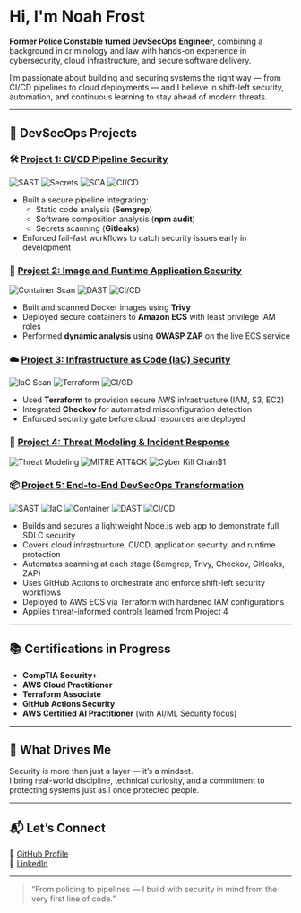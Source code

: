 # Hi, I'm Noah Frost

**Former Police Constable turned DevSecOps Engineer**, combining a background in criminology and law with hands-on experience in cybersecurity, cloud infrastructure, and secure software delivery.

I’m passionate about building and securing systems the right way — from CI/CD pipelines to cloud deployments — and I believe in shift-left security, automation, and continuous learning to stay ahead of modern threats.

---

## 🔐 DevSecOps Projects

### 🛠️ [Project 1: CI/CD Pipeline Security](https://github.com/nfroze/Project-1-CI-CD-Pipeline-Security)
![SAST](https://img.shields.io/badge/SAST-Semgrep-orange)
![Secrets](https://img.shields.io/badge/Secrets-Gitleaks-red)
![SCA](https://img.shields.io/badge/SCA-npm%20audit-blue)
![CI/CD](https://img.shields.io/badge/CI--CD-GitHub%20Actions-lightgrey)

- Built a secure pipeline integrating:
  - Static code analysis (**Semgrep**)
  - Software composition analysis (**npm audit**)
  - Secrets scanning (**Gitleaks**)
- Enforced fail-fast workflows to catch security issues early in development

### 🐳 [Project 2: Image and Runtime Application Security](https://github.com/nfroze/Project-2-Image-and-Runtime-Application-Security)
![Container Scan](https://img.shields.io/badge/Container%20Scan-Trivy-blue)
![DAST](https://img.shields.io/badge/DAST-ZAP-informational)
![CI/CD](https://img.shields.io/badge/CI--CD-GitHub%20Actions-lightgrey)

- Built and scanned Docker images using **Trivy**
- Deployed secure containers to **Amazon ECS** with least privilege IAM roles
- Performed **dynamic analysis** using **OWASP ZAP** on the live ECS service

### ☁️ [Project 3: Infrastructure as Code (IaC) Security](https://github.com/nfroze/Project-3-Infrastructure-as-Code-IaC-Security)
![IaC Scan](https://img.shields.io/badge/IaC-Checkov-green)
![Terraform](https://img.shields.io/badge/IaC-Terraform-purple)
![CI/CD](https://img.shields.io/badge/CI--CD-GitHub%20Actions-lightgrey)

- Used **Terraform** to provision secure AWS infrastructure (IAM, S3, EC2)
- Integrated **Checkov** for automated misconfiguration detection
- Enforced security gate before cloud resources are deployed

### 🧠 [Project 4: Threat Modeling & Incident Response](https://github.com/nfroze/Project-4-Threat-Modeling-Incident-Response)
![Threat Modeling](https://img.shields.io/badge/Threat_Modeling-STRIDE-blueviolet)
![MITRE ATT&CK](https://img.shields.io/badge/MITRE_ATT%26CK-TTPs-blue)
![Cyber Kill Chain](https://img.shields.io/badge/Cyber_Kill_Chain-Analysis-lightgrey)$1

### 📦 [Project 5: End-to-End DevSecOps Transformation](https://github.com/nfroze/Project-5---End-to-End-DevSecOps-Transformation)
![SAST](https://img.shields.io/badge/SAST-Semgrep-orange)
![IaC](https://img.shields.io/badge/IaC-Checkov-green)
![Container](https://img.shields.io/badge/Container-Trivy-blue)
![DAST](https://img.shields.io/badge/DAST-ZAP-informational)
![CI/CD](https://img.shields.io/badge/CI--CD-GitHub%20Actions-lightgrey)

- Builds and secures a lightweight Node.js web app to demonstrate full SDLC security
- Covers cloud infrastructure, CI/CD, application security, and runtime protection
- Automates scanning at each stage (Semgrep, Trivy, Checkov, Gitleaks, ZAP)
- Uses GitHub Actions to orchestrate and enforce shift-left security workflows
- Deployed to AWS ECS via Terraform with hardened IAM configurations
- Applies threat-informed controls learned from Project 4

---

## 📚 Certifications in Progress

- **CompTIA Security+**  
- **AWS Cloud Practitioner**  
- **Terraform Associate**  
- **GitHub Actions Security**  
- **AWS Certified AI Practitioner** (with AI/ML Security focus)

---

## 🚀 What Drives Me

Security is more than just a layer — it’s a mindset.  
I bring real-world discipline, technical curiosity, and a commitment to protecting systems just as I once protected people.

---

## 📬 Let’s Connect

🔗 [GitHub Profile](https://github.com/nfroze)  
🔗 [LinkedIn](https://www.linkedin.com/in/noahfrost-devsecops)

---

> “From policing to pipelines — I build with security in mind from the very first line of code.”